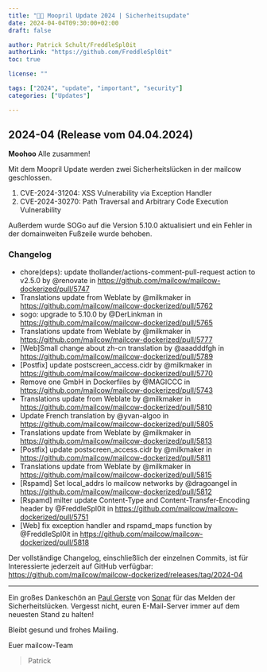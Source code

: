 ```yaml
---
title: "🥚🐄 Moopril Update 2024 | Sicherheitsupdate"
date: 2024-04-04T09:30:00+02:00
draft: false

author: Patrick Schult/FreddleSpl0it
authorLink: "https://github.com/FreddleSpl0it"
toc: true

license: ""

tags: ["2024", "update", "important", "security"]
categories: ["Updates"]

---
```


## 2024-04 (Release vom 04.04.2024)

**Moohoo** Alle zusammen!

Mit dem Moopril Update werden zwei Sicherheitslücken in der mailcow geschlossen.
1. CVE-2024-31204: XSS Vulnerability via Exception Handler
2. CVE-2024-30270: Path Traversal and Arbitrary Code Execution Vulnerability

Außerdem wurde SOGo auf die Version 5.10.0 aktualisiert und ein Fehler in der domainweiten Fußzeile wurde behoben.

### Changelog

* chore(deps): update thollander/actions-comment-pull-request action to v2.5.0 by @renovate in https://github.com/mailcow/mailcow-dockerized/pull/5747
* Translations update from Weblate by @milkmaker in https://github.com/mailcow/mailcow-dockerized/pull/5762
* sogo: upgrade to 5.10.0 by @DerLinkman in https://github.com/mailcow/mailcow-dockerized/pull/5765
* Translations update from Weblate by @milkmaker in https://github.com/mailcow/mailcow-dockerized/pull/5777
* [Web]Small change about zh-cn translation by @aaadddfgh in https://github.com/mailcow/mailcow-dockerized/pull/5789
* [Postfix] update postscreen_access.cidr by @milkmaker in https://github.com/mailcow/mailcow-dockerized/pull/5770
* Remove one GmbH in Dockerfiles by @MAGICCC in https://github.com/mailcow/mailcow-dockerized/pull/5743
* Translations update from Weblate by @milkmaker in https://github.com/mailcow/mailcow-dockerized/pull/5810
* Update French translation by @yvan-algoo in https://github.com/mailcow/mailcow-dockerized/pull/5805
* Translations update from Weblate by @milkmaker in https://github.com/mailcow/mailcow-dockerized/pull/5813
* [Postfix] update postscreen_access.cidr by @milkmaker in https://github.com/mailcow/mailcow-dockerized/pull/5811
* Translations update from Weblate by @milkmaker in https://github.com/mailcow/mailcow-dockerized/pull/5815
* [Rspamd] Set local_addrs lo mailcow networks by @dragoangel in https://github.com/mailcow/mailcow-dockerized/pull/5812
* [Rspamd] milter update Content-Type and Content-Transfer-Encoding header by @FreddleSpl0it in https://github.com/mailcow/mailcow-dockerized/pull/5751
* [Web] fix exception handler and rspamd_maps function by @FreddleSpl0it in https://github.com/mailcow/mailcow-dockerized/pull/5818

Der vollständige Changelog, einschließlich der einzelnen Commits, ist für Interessierte jederzeit auf GitHub verfügbar:
https://github.com/mailcow/mailcow-dockerized/releases/tag/2024-04

---

Ein großes Dankeschön an [Paul Gerste](https://github.com/paul-gerste-sonarsource) von [Sonar](https://www.sonarsource.com/) für das Melden der Sicherheitslücken.
Vergesst nicht, euren E-Mail-Server immer auf dem neuesten Stand zu halten!

Bleibt gesund und frohes Mailing.

Euer mailcow-Team
> Patrick
